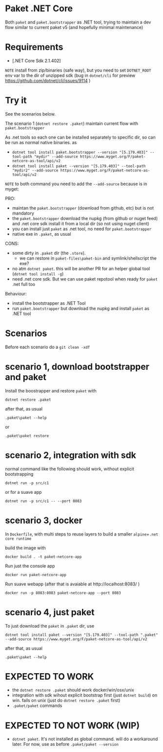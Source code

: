 # Paket .NET Core

Both `paket` and `paket.bootstrapper` as .NET tool, trying to maintain a dev flow similar to current paket v5 (and hopefully minimal maintenance)

# Requirements

- [.NET Core Sdk 2.1.402]

`NOTE` install from zip/binaries (safe way), but you need to set `DOTNET_ROOT` env var to the dir of unzipped sdk (bug in `dotnet/cli` for preview https://github.com/dotnet/cli/issues/9114 )

# Try it

See the scenarios below.

The scenario 1 (`dotnet restore .paket`) maintain current flow with `paket.bootstrapper`

As .net tools so each one can be installed separately to specific dir, so can be run as normal native binaries. as

- `dotnet tool install paket.bootstrapper --version "[5.179.403]" --tool-path "mydir" --add-source https://www.myget.org/F/paket-netcore-as-tool/api/v2`
- `dotnet tool install paket --version "[5.179.403]" --tool-path "mydir2" --add-source https://www.myget.org/F/paket-netcore-as-tool/api/v2`

`NOTE` to both command you need to add the `--add-source` because is in myget:

PRO:

- maintan the `paket.bootstrapper` (download from github, etc) but is not mandatory
- the `paket.bootstrapper` download the nupkg (from github or nuget feed) and .net core sdk install it from a local dir (so not using nuget client)
- you can install just `paket` as .net tool, no need for `paket.bootstrapper`
- native exe in `.paket`, as usual

CONS:

- some dirty in `.paket` dir (the `.store`).
  - we can restore in `paket-files\paket-bin` and symlink/shellscript the exe?
- no atm `dotnet paket`. this will be another PR for an helper global tool (`dotnet tool install -g`)
- need .net core sdk. But we can use paket repotool when ready for `paket` .net full too

Behaviour:

- install the bootstrapper as .NET Tool
- run `paket.bootstrapper` but download the nupkg and install `paket` as .NET tool

# Scenarios

Before each scenario do a `git clean -xdf`

# scenario 1, download bootstrapper and paket

Install the boostrapper and restore `paket` with

`dotnet restore .paket`

after that, as usual

`.paket\paket --help`

or

`.paket\paket restore`

# scenario 2, integration with sdk

normal command like the following should work, without explicit bootstrapping

```
dotnet run -p src/c1
```

or for a suave app

```
dotnet run -p src/c1 -- --port 8083
```

# scenario 3, docker

In `Dockerfile`, with multi steps to reuse layers to build a smaller `alpine`+`.net core runtime`

build the image with

```
docker build . -t paket-netcore-app
```

Run just the console app

```
docker run paket-netcore-app
```

Run suave webapp (after that is avaiable at http://localhost:8083/ )

```
docker run -p 8083:8083 paket-netcore-app --port 8083
```

# scenario 4, just paket

To just download the `paket` in `.paket` dir, use

`dotnet tool install paket --version "[5.179.403]" --tool-path ".paket" --add-source https://www.myget.org/F/paket-netcore-as-tool/api/v2`

after that, as usual

`.paket\paket --help`

# EXPECTED TO WORK

- the `dotnet restore .paket` should work docker/win/osx/unix
- integration with sdk wihout explicit bootstrap first (just `dotnet build`) on win. fails on unix (just do `dotnet restore .paket` first)
- `.paket/paket` commands

# EXPECTED TO NOT WORK (WIP)

- `dotnet paket`. It's not installed as global command. will do a workaround later. For now, use as before `.paket/paket --version`
